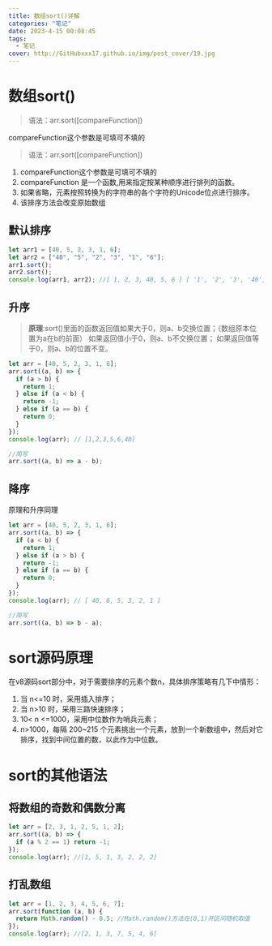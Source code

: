 ```yaml
---
title: 数组sort()详解
categories: "笔记"
date: 2023-4-15 00:08:45
tags:
  - 笔记
cover: http://GitHubxxx17.github.io/img/post_cover/19.jpg
---
```


# 数组sort()

> 语法：arr.sort([compareFunction])

compareFunction这个参数是可填可不填的


> 语法：arr.sort([compareFunction])
1. compareFunction这个参数是可填可不填的
2. compareFunction 是一个函数,用来指定按某种顺序进行排列的函数。
3. 如果省略，元素按照转换为的字符串的各个字符的Unicode位点进行排序。
4. 该排序方法会改变原始数组

## 默认排序

```javascript
let arr1 = [40, 5, 2, 3, 1, 6];
let arr2 = ["40", "5", "2", "3", "1", "6"];
arr1.sort();
arr2.sort();
console.log(arr1, arr2); //[ 1, 2, 3, 40, 5, 6 ] [ '1', '2', '3', '40', '5', '6' ]
```

## 升序

> **原理**:sort()里面的函数返回值如果大于0，则a、b交换位置；（数组原本位置为a在b的前面）
> 如果返回值小于0，则a、b不交换位置；
> 如果返回值等于0，则a、b的位置不变。

```javascript
let arr = [40, 5, 2, 3, 1, 6];
arr.sort((a, b) => {
  if (a > b) {
    return 1;
  } else if (a < b) {
    return -1;
  } else if (a == b) {
    return 0;
  }
});
console.log(arr); // [1,2,3,5,6,40]

//简写
arr.sort((a, b) => a - b);
```

## 降序

原理和升序同理

```javascript
let arr = [40, 5, 2, 3, 1, 6];
arr.sort((a, b) => {
  if (a < b) {
    return 1;
  } else if (a > b) {
    return -1;
  } else if (a == b) {
    return 0;
  }
});
console.log(arr); // [ 40, 6, 5, 3, 2, 1 ]

//简写
arr.sort((a, b) => b - a);
```

# sort源码原理

在v8源码sort部分中，对于需要排序的元素个数n，具体排序策略有几下中情形：

1. 当 n<=10 时，采用插入排序；
2. 当 n>10 时，采用三路快速排序；
3. 10< n <=1000，采用中位数作为哨兵元素；
4. n>1000，每隔 200~215 个元素挑出一个元素，放到一个新数组中，然后对它排序，找到中间位置的数，以此作为中位数。

# sort的其他语法

## 将数组的奇数和偶数分离

```javascript
let arr = [2, 3, 1, 2, 5, 1, 2];
arr.sort((a, b) => {
  if (a % 2 == 1) return -1;
});
console.log(arr); //[1, 5, 1, 3, 2, 2, 2]
```

## 打乱数组

```javascript
let arr = [1, 2, 3, 4, 5, 6, 7];
arr.sort(function (a, b) {
  return Math.random() - 0.5; //Math.random()方法在(0,1)开区间随机取值
});
console.log(arr); //[2, 1, 3, 7, 5, 4, 6]
```
